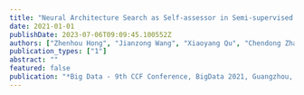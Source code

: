 ```yaml
---
title: "Neural Architecture Search as Self-assessor in Semi-supervised Learning"
date: 2021-01-01
publishDate: 2023-07-06T09:09:45.100552Z
authors: ["Zhenhou Hong", "Jianzong Wang", "Xiaoyang Qu", "Chendong Zhao", "Jie Liu", "Jing Xiao"]
publication_types: ["1"]
abstract: ""
featured: false
publication: "*Big Data - 9th CCF Conference, BigData 2021, Guangzhou, China, January 8-10, 2022, Revised Selected Papers*"
---
```


